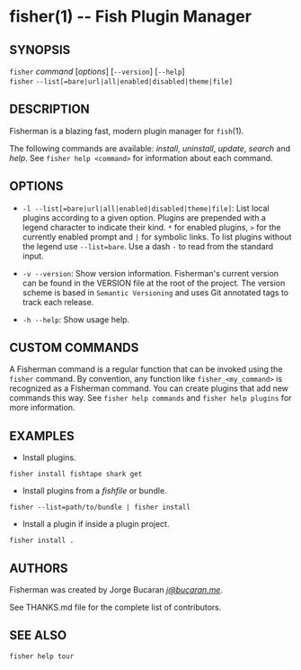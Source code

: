 fisher(1) -- Fish Plugin Manager
================================

## SYNOPSIS

`fisher` *command* [*options*] [`--version`] [`--help`]<br>
`fisher` `--list[=bare|url|all|enabled|disabled|theme|file]`<br>

## DESCRIPTION

Fisherman is a blazing fast, modern plugin manager for `fish`(1).

The following commands are available: *install*, *uninstall*, *update*, *search* and *help*. See `fisher help <command>` for information about each command.

## OPTIONS

*  `-l --list[=bare|url|all|enabled|disabled|theme|file]`:
    List local plugins according to a given option. Plugins are prepended with a legend character to indicate their kind. `*` for enabled plugins, `>` for the currently enabled prompt and `|` for symbolic links. To list plugins without the legend use `--list=bare`. Use a dash `-` to read from the standard input.

* `-v --version`:
    Show version information. Fisherman's current version can be found in the VERSION file at the root of the project. The version scheme is based in `Semantic Versioning` and uses Git annotated tags to track each release.

* `-h --help`:
    Show usage help.

## CUSTOM COMMANDS

A Fisherman command is a regular function that can be invoked using the `fisher` command. By convention, any function like `fisher_<my_command>` is recognized as a Fisherman command. You can create plugins that add new commands this way. See `fisher help commands` and `fisher help plugins` for more information.

## EXAMPLES

* Install plugins.

```fish
fisher install fishtape shark get
```

* Install plugins from a *fishfile* or bundle.

```fish
fisher --list=path/to/bundle | fisher install
```

* Install a plugin if inside a plugin project.

```fish
fisher install .
```

## AUTHORS

Fisherman was created by Jorge Bucaran *j@bucaran.me*.

See THANKS.md file for the complete list of contributors.

## SEE ALSO

`fisher help tour`<br>
